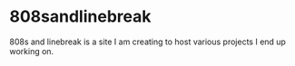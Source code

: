 808sandlinebreak
=================

808s and linebreak is a site I am creating to host various projects I end up working on.
